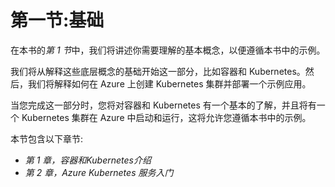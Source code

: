 # 第一节:基础

在本书的*第 1 节*中，我们将讲述你需要理解的基本概念，以便遵循本书中的示例。

我们将从解释这些底层概念的基础开始这一部分，比如容器和 Kubernetes。然后，我们将解释如何在 Azure 上创建 Kubernetes 集群并部署一个示例应用。

当您完成这一部分时，您将对容器和 Kubernetes 有一个基本的了解，并且将有一个 Kubernetes 集群在 Azure 中启动和运行，这将允许您遵循本书中的示例。

本节包含以下章节:

*   *第 1 章，容器和Kubernetes介绍*
*   *第 2 章，Azure Kubernetes 服务入门*